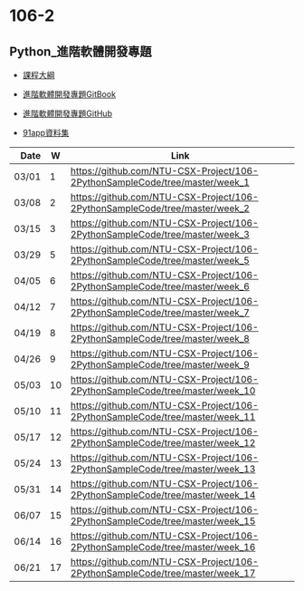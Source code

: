 # 106-2

## Python_進階軟體開發專題

- [課程大綱](https://nol.ntu.edu.tw/nol/coursesearch/print_table.php?course_id=H03%2005010&class=&dpt_code=H020&ser_no=76833&semester=106-2&lang=CH)

- [進階軟體開發專題GitBook](https://pecu.gitbooks.io/python_/content/)
- [進階軟體開發專題GitHub](https://github.com/NTU-CSX-Project/106-2PythonSampleCode)
- [91app資料集](https://drive.google.com/drive/folders/1g7Q81jHDXpJcWdhJEDl8h_wS_XmODgiB?usp=sharing)

| Date   | W    | Link                                                           |
| --:    | --   | --                                                             |
| 03/01  |  1   | https://github.com/NTU-CSX-Project/106-2PythonSampleCode/tree/master/week_1 |
| 03/08  |  2   | https://github.com/NTU-CSX-Project/106-2PythonSampleCode/tree/master/week_2 |
| 03/15  |  3   | https://github.com/NTU-CSX-Project/106-2PythonSampleCode/tree/master/week_3 |
| 03/29  |  5   | https://github.com/NTU-CSX-Project/106-2PythonSampleCode/tree/master/week_5 |
| 04/05  |  6   | https://github.com/NTU-CSX-Project/106-2PythonSampleCode/tree/master/week_6 |
| 04/12  |  7   | https://github.com/NTU-CSX-Project/106-2PythonSampleCode/tree/master/week_7 |
| 04/19  |  8   | https://github.com/NTU-CSX-Project/106-2PythonSampleCode/tree/master/week_8 |
| 04/26  |  9   | https://github.com/NTU-CSX-Project/106-2PythonSampleCode/tree/master/week_9 |
| 05/03  |  10  | https://github.com/NTU-CSX-Project/106-2PythonSampleCode/tree/master/week_10 |
| 05/10  |  11  | https://github.com/NTU-CSX-Project/106-2PythonSampleCode/tree/master/week_11 |
| 05/17  |  12  | https://github.com/NTU-CSX-Project/106-2PythonSampleCode/tree/master/week_12 |
| 05/24  |  13  | https://github.com/NTU-CSX-Project/106-2PythonSampleCode/tree/master/week_13 |
| 05/31  |  14  | https://github.com/NTU-CSX-Project/106-2PythonSampleCode/tree/master/week_14 |
| 06/07  |  15  | https://github.com/NTU-CSX-Project/106-2PythonSampleCode/tree/master/week_15 |
| 06/14  |  16  | https://github.com/NTU-CSX-Project/106-2PythonSampleCode/tree/master/week_16 |
| 06/21  |  17  | https://github.com/NTU-CSX-Project/106-2PythonSampleCode/tree/master/week_17 |
